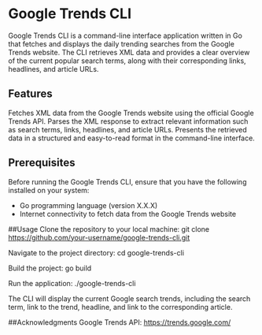 # Google Trends CLI
Google Trends CLI is a command-line interface application written in Go that fetches and displays the daily trending searches from the Google Trends website. The CLI retrieves XML data and provides a clear overview of the current popular search terms, along with their corresponding links, headlines, and article URLs.

## Features
Fetches XML data from the Google Trends website using the official Google Trends API.
Parses the XML response to extract relevant information such as search terms, links, headlines, and article URLs.
Presents the retrieved data in a structured and easy-to-read format in the command-line interface.

## Prerequisites
Before running the Google Trends CLI, ensure that you have the following installed on your system:

- Go programming language (version X.X.X)
- Internet connectivity to fetch data from the Google Trends website

##Usage
Clone the repository to your local machine:
git clone https://github.com/your-username/google-trends-cli.git

Navigate to the project directory:
cd google-trends-cli

Build the project:
go build

Run the application:
./google-trends-cli

The CLI will display the current Google search trends, including the search term, link to the trend, headline, and link to the corresponding article.

##Acknowledgments
Google Trends API: https://trends.google.com/
